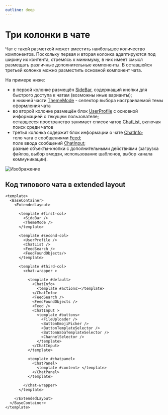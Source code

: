 ```yaml
---
outline: deep
---
```



# Три колонки в чате

Чат с такой разметкой может вместить наибольшее количество компонентов. Поскольку первая и вторая колонка адаптируются под ширину их контента, стремясь к минимуму, в них имеет смысл размещать различные дополнительные компоненты. В оставшейся третьей колонке можно разместить основной компонент чата.

На примере ниже:
- в первой колонке размещён [SideBar](https://mobilon-dev.github.io/chotto/?path=/docs/library-components-sidebar--docs), содержащий кнопки для быстрого доступа к чатам (возможны иные варианты);\
 в нижней части [ThemeMode](https://mobilon-dev.github.io/chotto/?path=/docs/library-components-thememode--docs) - селектор выбора настраиваемой темы оформления чата
- во второй колонке размещён блок [UserProfile](https://mobilon-dev.github.io/chotto/?path=/docs/library-components-userprofile--docs) с основной информацией о текущем пользователе;\
 оставшееся пространство занимает список чатов [ChatList](https://mobilon-dev.github.io/chotto/?path=/docs/library-components-chatlist--docs), включая поиск среди чатов
- третья колонка содержит блок информации о чате [ChatInfo](https://mobilon-dev.github.io/chotto/?path=/docs/library-components-chatinfo--docs);\
 тело чата с сообщениями [Feed](https://mobilon-dev.github.io/chotto/?path=/docs/library-components-feed--docs);\
 поле ввода сообщений [ChatInput](https://mobilon-dev.github.io/chotto/?path=/docs/library-components-chatinput--docs);\
 разные объекты-кнопки с дополнительными действиями (загрузка файлов, выбор эмодзи, использование шаблонов, выбор канала коммуникации).

![Изображение](/extended.png)

## Код типового чата в extended layout


```vue
<template>
  <BaseContainer>
    <ExtendedLayout>

      <template #first-col>
        <SideBar />
        <ThemeMode />
      </template>

      <template #second-col>
        <UserProfile />
        <ChatList />
        <FeedSearch />
        <FeedFoundObjects/>
      </template>

      <template #third-col>
        <chat-wrapper >
            
          <template #default>
            <ChatInfo>
              <template #actions></template>
            </ChatInfo>
            <FeedSearch />
            <FeedFoundObjects />
            <Feed />
            <ChatInput >
              <template #buttons>
                <FileUploader />
                <ButtonEmojiPicker />
                <ButtonTemplateSelector />
                <ButtonWabaTemplateSelector />
                <ChannelSelector />
              </template>
            </ChatInput>
          </template>

          <template #chatpanel>
            <ChatPanel>
              <template #content> </template>
            </ChatPanel>
          </template>

        </chat-wrapper>
      </template>

    </ExtendedLayout>
  </BaseContainer>
</template>
```

